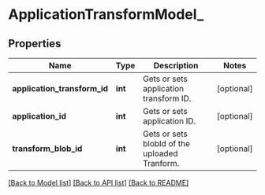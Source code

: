 # ApplicationTransformModel_

## Properties
Name | Type | Description | Notes
------------ | ------------- | ------------- | -------------
**application_transform_id** | **int** | Gets or sets application transform ID. | [optional] 
**application_id** | **int** | Gets or sets application ID. | [optional] 
**transform_blob_id** | **int** | Gets or sets blobId of the uploaded Tranform. | [optional] 

[[Back to Model list]](../README.md#documentation-for-models) [[Back to API list]](../README.md#documentation-for-api-endpoints) [[Back to README]](../README.md)


